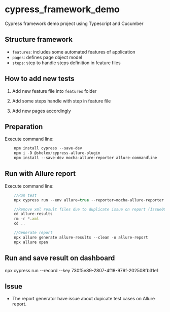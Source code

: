 # cypress_framework_demo

Cypress framework demo project using Typescript and Cucumber

## Structure framework

- `features`: includes some automated features of application
- `pages`: defines page object model
- `steps`: step to handle steps definition in feature files

## How to add new tests

1. Add new feature file into `features` folder

2. Add some steps handle with step in feature file

3. Add new pages accordingly

## Preparation

Execute command line:

```js
    npm install cypress --save-dev
    npm i -D @shelex/cypress-allure-plugin
    npm install --save-dev mocha-allure-reporter allure-commandline
```

## Run with Allure report

Execute command line:

```js
    //Run test
    npx cypress run --env allure=true --reporter=mocha-allure-reporter

    //Remove xml result files due to duplicate issue on report (Issue001)
    cd allure-results
    rm -r *.xml
    cd ..

    //Generate report
    npx allure generate allure-results --clean -o allure-report
    npx allure open
```

## Run and save result on dashboard

npx cypress run --record --key 730f5e89-2807-4f18-979f-202508fb31e1

## Issue

- The report generator have issue about dupicate test cases on Allure report.
